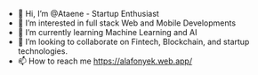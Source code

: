 - 👋 Hi, I’m @Ataene - Startup Enthusiast
- 👀 I’m interested in full stack Web and Mobile Developments
- 🌱 I’m currently learning Machine Learning and AI
- 💞️ I’m looking to collaborate on Fintech, Blockchain, and startup technologies.
- 📫 How to reach me https://alafonyek.web.app/

<!---
Ataene/Ataene is a ✨ special ✨ repository because its `README.md` (this file) appears on your GitHub profile.
You can click the Preview link to take a look at your changes.
--->
